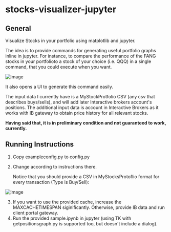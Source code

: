 # stocks-visualizer-jupyter

## General 
Visualize Stocks in your portfolio using matplotlib and jupyter. 

The idea is to provide commands for generating useful portfolio graphs inline in jupyter. 
For instance, to compare the performance of the FANG stocks in your portfolioto a stock of your choice (i.e. QQQ) in a single command, that you could execute when you want.


![image](https://user-images.githubusercontent.com/72234965/134824596-3660e4e0-9d73-4dac-82c8-60a21730fced.png)


It also opens a UI to generate this command easily. 

The input data I currently have is a MyStockProtfolio CSV (any csv that describes buys/sells), and will add later  Interactive brokers account's positions. 
The additional input data is account in Interactive Brokers as it works with IB gateway to obtain price history for all relevant stocks. 

**Having said that, it is in preliminary condition and not guaranteed to work, currently.**




## Running Instructions

 1. Copy exampleconfig.py to config.py
 2. Change according to instructions there.

    Notice that you should provide a CSV in MyStocksProtoflio format for every transaction (Type is Buy/Sell):

![image](https://user-images.githubusercontent.com/72234965/134824863-f0d174e3-4123-47c4-b6c1-d9ee2fb92113.png)
   

 3. If you want to use the provided cache, increase the MAXCACHETIMESPAN siginificantly. Otherwise, provide IB data and run client portal gateway.
 4. Run the provided sample.ipynb in jupyter (using TK with getpositionsgraph.py is supported too, but doesn't include a dialog).

